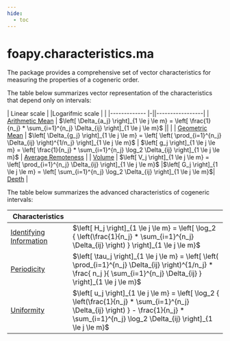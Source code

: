 ```yaml
---
hide:
  - toc
---
```

# foapy.characteristics.ma

The package provides a comprehensive set of vector characteristics for measuring the properties of a cogeneric order.

The table below summarizes vector representation of the characteristics that depend only on intervals:

| Linear scale | |Logarifmic scale | |
|------------- |-||-----------------|
| [Arithmetic Mean](arithmetic_mean.md) | $\left[ \Delta_{a_j} \right]_{1 \le j \le m} = \left[ \frac{1}{n_j} * \sum_{i=1}^{n_j} \Delta_{ij} \right]_{1 \le j \le m}$ || |
| [Geometric Mean](geometric_mean.md) | $\left[ \Delta_{g_j} \right]_{1 \le j \le m} = \left[ \left( \prod_{i=1}^{n_j} \Delta_{ij} \right)^{1/n_j} \right]_{1 \le j \le m}$ | $\left[ g_j \right]_{1 \le j \le m} = \left[ \frac{1}{n_j} * \sum_{i=1}^{n_j} \log_2 \Delta_{ij} \right]_{1 \le j \le m}$ | [Average Remoteness](average_remoteness.md) |
| [Volume](volume.md) | $\left[ V_j \right]_{1 \le j \le m} = \left[ \prod_{i=1}^{n_j} \Delta_{ij} \right]_{1 \le j \le m}$  |$\left[ G_j \right]_{1 \le j \le m} = \left[  \sum_{i=1}^{n_j} \log_2 \Delta_{ij} \right]_{1 \le j \le m}$|  [Depth](depth.md) |


The table below summarizes the advanced characteristics of cogeneric intervals:

| Characteristics   |                                                                                      |
|-------------------------------|---------------------------------------------------------------------------------------------------------|
| [Identifying Information](identifying_information.md) | $\left[ H_j \right]_{1 \le j \le m} = \left[ \log_2 { \left(\frac{1}{n_j} * \sum_{i=1}^{n_j} \Delta_{ij} \right) } \right]_{1 \le j \le m}$ |
| [Periodicity](periodicity.md)                     | $\left[ \tau_j \right]_{1 \le j \le m} = \left[ \left( \prod_{i=1}^{n_j} \Delta_{ij} \right)^{1/n_j} * \frac{ n_j }{ \sum_{i=1}^{n_j} \Delta_{ij} } \right]_{1 \le j \le m}$  |
| [Uniformity](uniformity.md)                     | $\left[ u_j \right]_{1 \le j \le m} = \left[ \log_2 { \left(\frac{1}{n_j} * \sum_{i=1}^{n_j} \Delta_{ij} \right) } - \frac{1}{n_j} * \sum_{i=1}^{n_j} \log_2 \Delta_{ij} \right]_{1 \le j \le m}$                            |
